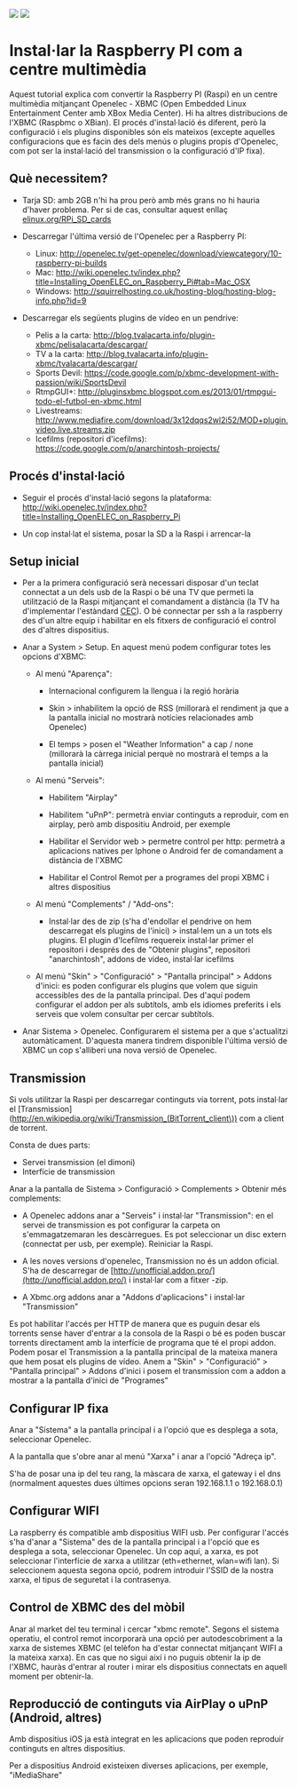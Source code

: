 [<img src="https://raw.github.com/davidayalas/openelec-raspberry-pi/master/img/xbmc.jpg">](https://raw.github.com/davidayalas/openelec-raspberry-pi/master/img/xbmc.jpg) [<img src="https://raw.github.com/davidayalas/openelec-raspberry-pi/master/img/raspi.jpg">](https://raw.github.com/davidayalas/openelec-raspberry-pi/master/img/raspi.jpg)

Instal·lar la Raspberry PI com a centre multimèdia
===================================================

Aquest tutorial explica com convertir la Raspberry PI (Raspi) en un centre multimèdia mitjançant Openelec - XBMC (Open Embedded Linux Entertainment Center amb XBox Media Center). Hi ha altres distribucions de l'XBMC (Raspbmc o XBian). El procés d'instal·lació és diferent, però la configuració i els plugins disponibles són els mateixos (excepte aquelles configuracions que es facin des dels menús o plugins propis d'Openelec, com pot ser la instal·lació del transmission o la configuració d'IP fixa).

Què necessitem?
---------------

* Tarja SD: amb 2GB n'hi ha prou però amb més grans no hi hauria d'haver problema. Per si de cas, consultar aquest enllaç [elinux.org/RPi_SD_cards](http://elinux.org/RPi_SD_cards)

* Descarregar l'última versió de l'Openelec per a Raspberry PI:

	* Linux: http://openelec.tv/get-openelec/download/viewcategory/10-raspberry-pi-builds
	* Mac: http://wiki.openelec.tv/index.php?title=Installing_OpenELEC_on_Raspberry_Pi#tab=Mac_OSX
	* Windows: http://squirrelhosting.co.uk/hosting-blog/hosting-blog-info.php?id=9 <br>

* Descarregar els següents plugins de vídeo en un pendrive:

	* Pelis a la carta: http://blog.tvalacarta.info/plugin-xbmc/pelisalacarta/descargar/
	* TV a la carta: http://blog.tvalacarta.info/plugin-xbmc/tvalacarta/descargar/
	* Sports Devil: https://code.google.com/p/xbmc-development-with-passion/wiki/SportsDevil
	* RtmpGUI+: http://pluginsxbmc.blogspot.com.es/2013/01/rtmpgui-todo-el-futbol-en-xbmc.html
	* Livestreams: http://www.mediafire.com/download/3x12dqqs2wl2i52/MOD+plugin.video.live.streams.zip
	* Icefilms (repositori d'icefilms): https://code.google.com/p/anarchintosh-projects/

Procés d'instal·lació
----------------------

* Seguir el procés d'instal·lació segons la plataforma: http://wiki.openelec.tv/index.php?title=Installing_OpenELEC_on_Raspberry_Pi

* Un cop instal·lat el sistema, posar la SD a la Raspi i arrencar-la

Setup inicial
--------------

* Per a la primera configuració serà necessari disposar d'un teclat connectat a un dels usb de la Raspi o bé una TV que permeti la utilització de la Raspi mitjançant el comandament a distància (la TV ha d'implementar l'estàndard [CEC](http://wiki.xbmc.org/index.php?title=CEC)). O bé connectar per ssh a la raspberry des d'un altre equip i habilitar en els fitxers de configuració el control des d'altres dispositius.

* Anar a System > Setup. En aquest menú podem configurar totes les opcions d'XBMC:
	
	* Al menú "Aparença":

		- Internacional configurem la llengua i la regió horària

		- Skin > inhabilitem la opció de RSS (millorarà el rendiment ja que a la pantalla inicial no mostrarà notícies relacionades amb Openelec)

		- El temps > posen el "Weather Information" a cap / none (millorarà la càrrega inicial perquè no mostrarà el temps a la pantalla inicial) <br />  

	* Al menú "Serveis":

		- Habilitem "Airplay"

		- Habilitem "uPnP": permetrà enviar continguts a reproduir, com en airplay, però amb dispositiu Android, per exemple

		- Habilitar el Servidor web > permetre control per http: permetrà a aplicacions natives per Iphone o Android fer de comandament a distància de l'XBMC

		- Habilitar el Control Remot per a programes del propi XBMC i altres dispositius <br />  

	* Al menú "Complements" / "Add-ons":

		- Instal·lar des de zip (s'ha d'endollar el pendrive on hem descarregat els plugins de l'inici) > instal·lem un a un tots els plugins.
		El plugin d'Icefilms requereix instal·lar primer el repositori i després des de "Obtenir plugins", repositori "anarchintosh", addons de video, instal·lar icefilms <br />  

	* Al menú "Skin" > "Configuració" > "Pantalla principal" > Addons d'inici: es poden configurar els plugins que volem que siguin accessibles des de la pantalla principal. Des d'aquí podem configurar el addon per als subtítols, amb els idiomes preferits i els serveis que volem consultar per cercar subtítols.

* Anar Sistema > Openelec. Configurarem el sistema per a que s'actualitzi automàticament. D'aquesta manera tindrem disponible l'última versió de XBMC un cop s'alliberi una nova versió de Openelec.  <br /> 


Transmission
-------------

Si vols utilitzar la Raspi per descarregar continguts via torrent, pots instal·lar el [Transmission](http://en.wikipedia.org/wiki/Transmission_(BitTorrent_client\)) com a client de torrent.

Consta de dues parts:

* Servei transmission (el dimoni)
* Interfície de transmission

Anar a la pantalla de Sistema > Configuració > Complements > Obtenir més complements:

* A Openelec addons anar a "Serveis" i instal·lar "Transmission": en el servei de transmission es pot configurar la carpeta on s'emmagatzemaran les descàrregues. Es pot seleccionar un disc extern (connectat per usb, per exemple). Reiniciar la Raspi.

* A les noves versions d'openelec, Transmission no és un addon oficial. S'ha de descarregar de [http://unofficial.addon.pro/](http://unofficial.addon.pro/) i instal·lar com a fitxer -zip.

* A Xbmc.org addons anar a "Addons d'aplicacions" i instal·lar "Transmission"

Es pot habilitar l'accés per HTTP de manera que es puguin desar els torrents sense haver d'entrar a la consola de la Raspi o bé es poden buscar torrents directament amb la interfície de programa que té el propi addon. Podem posar el Transmission a la pantalla principal de la mateixa manera que hem posat els plugins de vídeo. Anem a "Skin" > "Configuració" > "Pantalla principal" > Addons d'inici i posem el transmission com a addon a mostrar a la pantalla d'inici de "Programes"

Configurar IP fixa
-------------------

Anar a "Sistema" a la pantalla principal i a l'opció que es desplega a sota, seleccionar Openelec.

A la pantalla que s'obre anar al menú "Xarxa" i anar a l'opció "Adreça ip".

S'ha de posar una ip del teu rang, la màscara de xarxa, el gateway i el dns (normalment aquestes dues últimes opcions seran 192.168.1.1 o 192.168.0.1)

Configurar WIFI
-------------------

La raspberry és compatible amb dispositius WIFI usb. Per configurar l'accés s'ha d'anar a "Sistema" des de la pantalla principal i a l'opció que es desplega a sota, seleccionar Openelec. Un cop aquí, a xarxa, es pot seleccionar l'interfície de xarxa a utilitzar (eth=ethernet, wlan=wifi lan). Si seleccionem aquesta segona opció, podrem introduir l'SSID de la nostra xarxa, el tipus de seguretat i la contrasenya.

Control de XBMC des del mòbil
------------------------------

Anar al market del teu terminal i cercar "xbmc remote". Segons el sistema operatiu, el control remot incorporarà una opció per autodescobriment a la xarxa de sistemes XBMC (el telèfon ha d'estar connectat mitjançant WIFI a la mateixa xarxa). En cas que no sigui així i no puguis obtenir la ip de l'XBMC, hauràs d'entrar al router i mirar els dispositius connectats en aquell moment per obtenir-la.


Reproducció de continguts via AirPlay o uPnP (Android, altres)
-------------------------------------------------------

Amb dispositius iOS ja està integrat en les aplicacions que poden reproduir continguts en altres dispositius.

Per a dispositius Android existeixen diverses aplicacions, per exemple, "iMediaShare"